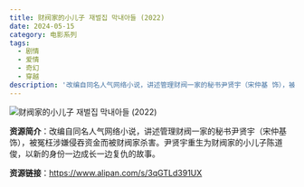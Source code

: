 ```yaml
---
title: 财阀家的小儿子 재벌집 막내아들 (2022)
date: 2024-05-15
category: 电影系列
tags:
  - 剧情
  - 爱情
  - 奇幻
  - 穿越
description: '改编自同名人气网络小说，讲述管理财阀一家的秘书尹贤宇（宋仲基 饰），被冤枉涉嫌侵吞资金而被财阀家杀害。尹贤宇重生为财阀家的小儿子陈道俊，以新的身份一边成长一边复仇的故事。'
---
```


![财阀家的小儿子 재벌집 막내아들 (2022)](https://p8.itc.cn/q_70/images03/20221024/13deb7fb89d24de5a2a6c103f7502310.jpeg)

**资源简介**：改编自同名人气网络小说，讲述管理财阀一家的秘书尹贤宇（宋仲基 饰），被冤枉涉嫌侵吞资金而被财阀家杀害。尹贤宇重生为财阀家的小儿子陈道俊，以新的身份一边成长一边复仇的故事。

**资源链接**：https://www.alipan.com/s/3qGTLd391UX
